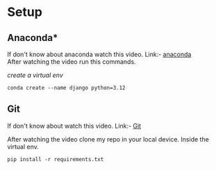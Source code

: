 # **Setup**

## Anaconda*

If don't know about anaconda watch this video.
Link:- [anaconda](https://www.youtube.com/watch?v=23aQdrS58e0)\
After watching the video run this commands.

*create a virtual env*
```shell
conda create --name django python=3.12
```

## Git

If don't know about watch this video.
Link:- [Git](https://www.youtube.com/watch?v=RGOj5yH7evk&t=906s)

After watching the video clone my repo in your local device. Inside the virtual env.

~~~shell
pip install -r requirements.txt
~~~
